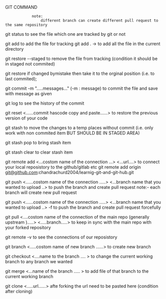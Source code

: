 GIT COMMAND 


                note:
                    different branch can create different pull request to the same repository



git status 
    to see the file which one are tracked by git or not

git add <filename>
    to add the file for tracking
            git add .  -> to add all the file in the current directory

git restore --staged <filename>
    to remove the file from tracking (condition it should be in staged not commited)

git restore <filename>
    if changed bymistake then take it to the orginal position (i.e. to last commited);

git commit -m ".....messages..."      (-m : message)
    to commit the file and save with message as given

git log
    to see the history of the commit

git reset <......commit hascode copy and paste......>
    to restore the previous version of your code

git stash
    to move the changes to a temp places without commit  (i.e. only work with non commited item BUT SHOULD BE IN STAGED AREA)

git stash pop
    to bring stash item

git stash clear
    to clear stash item

git remote add <...costom  name of the connection ...> <...url....>
    to connect your local reposistory to the github/gitlab etc
                git remote add origin git@github.com:chandrachurd2004/learnig-git-and-git-hub.git

git push <......costom name of the connection .....> <...branch name that you wanted to upload ..>
    to push the branch and create pull request
                    note:- each branch will create new pull request

git push <......costom name of the connection .....> <...branch name that you wanted to upload ..> -f
    to push the branch and create pull request forcefully

git pull <....costom name of the connection of the main repo (generally upstream ).....> <.....branch.....>
    to keep in sync with the main repo with your forked repository

git remote -v 
    to see the connections of our reposistory

git branch <.....costom name of new branch ......>
    to create new branch

git checkout <....name to the branch .... >
    to change the current working branch to any branch we wanted

git merge <...name of the branch ..... >
    to add file of that branch to the current working branch

git clone <.....url......>
    afte forking the url need to be pasted here (condition after cloning)

